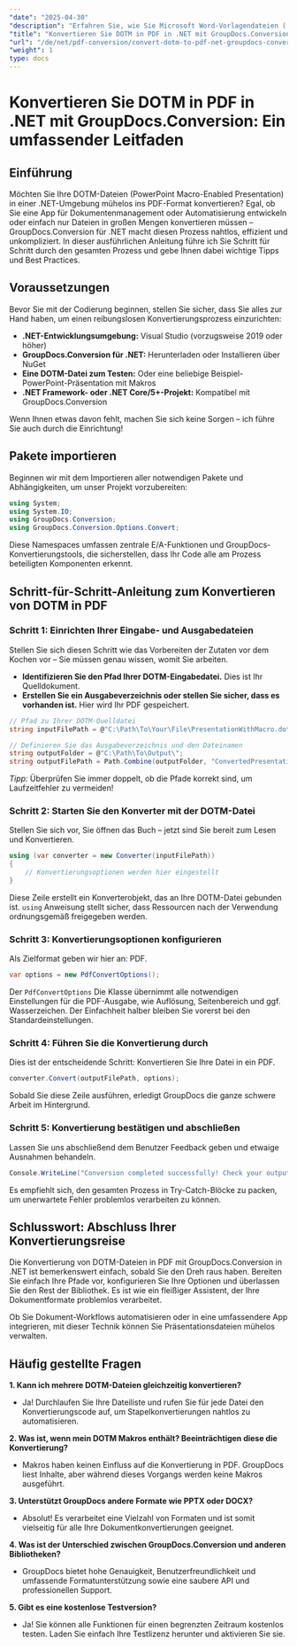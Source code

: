 ```yaml
---
"date": "2025-04-30"
"description": "Erfahren Sie, wie Sie Microsoft Word-Vorlagendateien (.dotm) mithilfe der leistungsstarken GroupDocs.Conversion-Bibliothek für .NET nahtlos in PDFs konvertieren. Optimieren Sie Ihr Dokumentenmanagement effizient."
"title": "Konvertieren Sie DOTM in PDF in .NET mit GroupDocs.Conversion – Ein umfassender Leitfaden"
"url": "/de/net/pdf-conversion/convert-dotm-to-pdf-net-groupdocs-conversion/"
"weight": 1
type: docs
---
```

# Konvertieren Sie DOTM in PDF in .NET mit GroupDocs.Conversion: Ein umfassender Leitfaden

## Einführung

Möchten Sie Ihre DOTM-Dateien (PowerPoint Macro-Enabled Presentation) in einer .NET-Umgebung mühelos ins PDF-Format konvertieren? Egal, ob Sie eine App für Dokumentenmanagement oder Automatisierung entwickeln oder einfach nur Dateien in großen Mengen konvertieren müssen – GroupDocs.Conversion für .NET macht diesen Prozess nahtlos, effizient und unkompliziert. In dieser ausführlichen Anleitung führe ich Sie Schritt für Schritt durch den gesamten Prozess und gebe Ihnen dabei wichtige Tipps und Best Practices.

## Voraussetzungen

Bevor Sie mit der Codierung beginnen, stellen Sie sicher, dass Sie alles zur Hand haben, um einen reibungslosen Konvertierungsprozess einzurichten:

- **.NET-Entwicklungsumgebung:** Visual Studio (vorzugsweise 2019 oder höher)
- **GroupDocs.Conversion für .NET:** Herunterladen oder Installieren über NuGet
- **Eine DOTM-Datei zum Testen:** Oder eine beliebige Beispiel-PowerPoint-Präsentation mit Makros
- **.NET Framework- oder .NET Core/5+-Projekt:** Kompatibel mit GroupDocs.Conversion

Wenn Ihnen etwas davon fehlt, machen Sie sich keine Sorgen – ich führe Sie auch durch die Einrichtung!


## Pakete importieren

Beginnen wir mit dem Importieren aller notwendigen Pakete und Abhängigkeiten, um unser Projekt vorzubereiten:

```csharp
using System;
using System.IO;
using GroupDocs.Conversion;
using GroupDocs.Conversion.Options.Convert;
```

Diese Namespaces umfassen zentrale E/A-Funktionen und GroupDocs-Konvertierungstools, die sicherstellen, dass Ihr Code alle am Prozess beteiligten Komponenten erkennt.


## Schritt-für-Schritt-Anleitung zum Konvertieren von DOTM in PDF

### Schritt 1: Einrichten Ihrer Eingabe- und Ausgabedateien

Stellen Sie sich diesen Schritt wie das Vorbereiten der Zutaten vor dem Kochen vor – Sie müssen genau wissen, womit Sie arbeiten.

- **Identifizieren Sie den Pfad Ihrer DOTM-Eingabedatei.** Dies ist Ihr Quelldokument.
- **Erstellen Sie ein Ausgabeverzeichnis oder stellen Sie sicher, dass es vorhanden ist.** Hier wird Ihr PDF gespeichert.

```csharp
// Pfad zu Ihrer DOTM-Quelldatei
string inputFilePath = @"C:\Path\To\Your\File\PresentationWithMacro.dotm";

// Definieren Sie das Ausgabeverzeichnis und den Dateinamen
string outputFolder = @"C:\Path\To\Output\";
string outputFilePath = Path.Combine(outputFolder, "ConvertedPresentation.pdf");
```

*Tipp:* Überprüfen Sie immer doppelt, ob die Pfade korrekt sind, um Laufzeitfehler zu vermeiden!

### Schritt 2: Starten Sie den Konverter mit der DOTM-Datei

Stellen Sie sich vor, Sie öffnen das Buch – jetzt sind Sie bereit zum Lesen und Konvertieren.

```csharp
using (var converter = new Converter(inputFilePath))
{
    // Konvertierungsoptionen werden hier eingestellt
}
```

Diese Zeile erstellt ein Konverterobjekt, das an Ihre DOTM-Datei gebunden ist. `using` Anweisung stellt sicher, dass Ressourcen nach der Verwendung ordnungsgemäß freigegeben werden.

### Schritt 3: Konvertierungsoptionen konfigurieren

Als Zielformat geben wir hier an: PDF.

```csharp
var options = new PdfConvertOptions();
```

Der `PdfConvertOptions` Die Klasse übernimmt alle notwendigen Einstellungen für die PDF-Ausgabe, wie Auflösung, Seitenbereich und ggf. Wasserzeichen. Der Einfachheit halber bleiben Sie vorerst bei den Standardeinstellungen.

### Schritt 4: Führen Sie die Konvertierung durch

Dies ist der entscheidende Schritt: Konvertieren Sie Ihre Datei in ein PDF.

```csharp
converter.Convert(outputFilePath, options);
```

Sobald Sie diese Zeile ausführen, erledigt GroupDocs die ganze schwere Arbeit im Hintergrund.

### Schritt 5: Konvertierung bestätigen und abschließen

Lassen Sie uns abschließend dem Benutzer Feedback geben und etwaige Ausnahmen behandeln.

```csharp
Console.WriteLine("Conversion completed successfully! Check your output at: " + outputFilePath);
```

Es empfiehlt sich, den gesamten Prozess in Try-Catch-Blöcke zu packen, um unerwartete Fehler problemlos verarbeiten zu können.


## Schlusswort: Abschluss Ihrer Konvertierungsreise

Die Konvertierung von DOTM-Dateien in PDF mit GroupDocs.Conversion in .NET ist bemerkenswert einfach, sobald Sie den Dreh raus haben. Bereiten Sie einfach Ihre Pfade vor, konfigurieren Sie Ihre Optionen und überlassen Sie den Rest der Bibliothek. Es ist wie ein fleißiger Assistent, der Ihre Dokumentformate problemlos verarbeitet.

Ob Sie Dokument-Workflows automatisieren oder in eine umfassendere App integrieren, mit dieser Technik können Sie Präsentationsdateien mühelos verwalten.


## Häufig gestellte Fragen

**1. Kann ich mehrere DOTM-Dateien gleichzeitig konvertieren?**  
- Ja! Durchlaufen Sie Ihre Dateiliste und rufen Sie für jede Datei den Konvertierungscode auf, um Stapelkonvertierungen nahtlos zu automatisieren.

**2. Was ist, wenn mein DOTM Makros enthält? Beeinträchtigen diese die Konvertierung?**  
- Makros haben keinen Einfluss auf die Konvertierung in PDF. GroupDocs liest Inhalte, aber während dieses Vorgangs werden keine Makros ausgeführt.

**3. Unterstützt GroupDocs andere Formate wie PPTX oder DOCX?**  
- Absolut! Es verarbeitet eine Vielzahl von Formaten und ist somit vielseitig für alle Ihre Dokumentkonvertierungen geeignet.

**4. Was ist der Unterschied zwischen GroupDocs.Conversion und anderen Bibliotheken?**  
- GroupDocs bietet hohe Genauigkeit, Benutzerfreundlichkeit und umfassende Formatunterstützung sowie eine saubere API und professionellen Support.

**5. Gibt es eine kostenlose Testversion?**  
- Ja! Sie können alle Funktionen für einen begrenzten Zeitraum kostenlos testen. Laden Sie einfach Ihre Testlizenz herunter und aktivieren Sie sie.